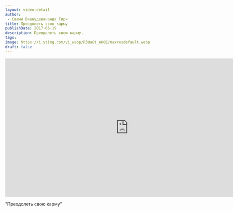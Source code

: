 ```yaml
---
layout: video-detail
author:
 - Свами Вишнудевананда Гири
title: Преодолеть свою карму
publishDate: 2017-06-19
description: Преодолеть свою карму. 
tags: 
image: https://i.ytimg.com/vi_webp/R3UaGt_AKOE/maxresdefault.webp
draft: false
---
```


<iframe width="790" height="444" src="https://www.youtube.com/embed/R3UaGt_AKOE" frameborder="0" allowfullscreen=""></iframe> 

  "Преодолеть свою карму"

  

 